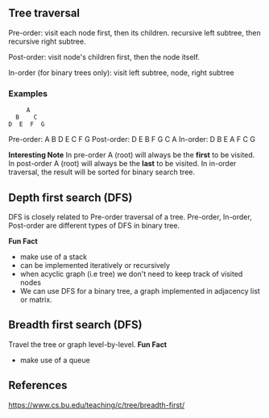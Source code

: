 ## Tree traversal

Pre-order: visit each node first, then its children. recursive left subtree, then recursive right subtree.

Post-order: visit node's children first, then the node itself.

In-order (for binary trees only): visit left subtree, node, right subtree

### Examples

```
     A
  B    C
D  E  F  G
```

Pre-order: A B D E C F G
Post-order: D E B F G C A
In-order: D B E A F C G

**Interesting Note**
In pre-order A (root) will always be the **first** to be visited.
In post-order A (root) will always be the **last** to be visited.
In in-order traversal, the result will be sorted for binary search tree.

## Depth first search (DFS)

DFS is closely related to Pre-order traversal of a tree.
Pre-order, In-order, Post-order are different types of DFS in binary tree.

**Fun Fact**

- make use of a stack
- can be implemented iteratively or recursively
- when acyclic graph (i.e tree) we don't need to keep track of visited nodes
- We can use DFS for a binary tree, a graph implemented in adjacency list or matrix.

## Breadth first search (DFS)

Travel the tree or graph level-by-level.
**Fun Fact**

- make use of a queue
  <!-- - can be implemented iteratively or recursively -->

## References

https://www.cs.bu.edu/teaching/c/tree/breadth-first/
